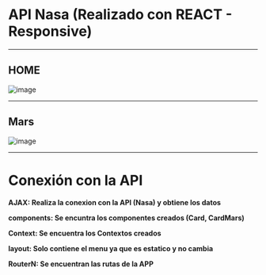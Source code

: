 
 <h1>API Nasa (Realizado con REACT - Responsive)</h1>                            

<hr />


<h2>HOME</h2>

![image](https://user-images.githubusercontent.com/99273526/194172815-d608c253-eaff-4ba9-bd72-44e89ce1f2c6.png)


<hr />


<h2>Mars</h2>

![image](https://user-images.githubusercontent.com/99273526/194173190-c1e72d04-b0fa-401e-a160-ec6eb3b156b3.png)


<hr />

<h1>Conexión con la API </h1>

<p><b>AJAX:<b> Realiza la conexion con la API (Nasa) y obtiene los datos</p>
<p><b>components:<b> Se encuntra los componentes creados (Card, CardMars)</p>
<p><b>Context:<b> Se encuentra los Contextos creados</p>
<p><b>layout:<b> Solo contiene el menu ya que es estatico y no cambia</p>
<p><b>RouterN:<b> Se encuentran las rutas de la APP </p>



